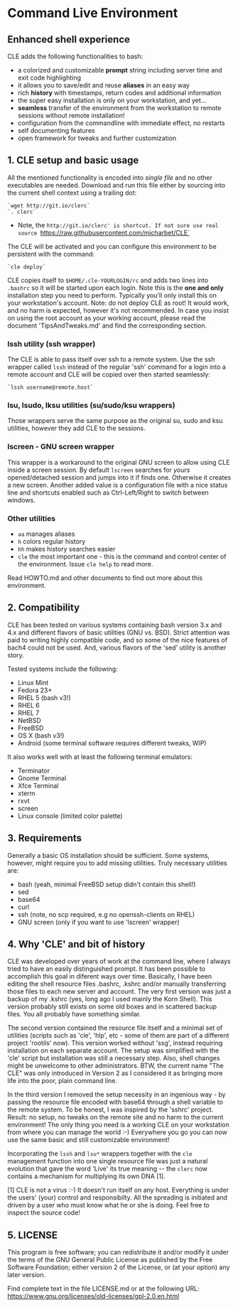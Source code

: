 
#   Command Live Environment

##   Enhanced shell experience

CLE adds the following functionalities to bash:
 - a colorized and customizable **prompt** string including server time and exit
   code highlighting
 - it allows you to save/edit and reuse **aliases** in an easy way
 - rich **history** with timestamps, return codes and additional information
 - the super easy installation is only on your workstation, and yet...
 - **seamless** transfer of the environment from the workstation to remote
   sessions without remote installation!
 - configuration from the commandline with immediate effect, no restarts
 - self documenting features
 - open framework for tweaks and further customization
 


## 1. CLE setup and basic usage

All the mentioned functionality is encoded into _single file_ and no other
executables are needed. Download and run this file either by sourcing into
the current shell context using a trailing dot:

    `wget http://git.io/clerc`
    `. clerc`

* Note, the `http://git.io/clerc' is shortcut. If not sure use real source
  `https://raw.githubusercontent.com/micharbet/CLE`

The CLE will be activated and you can configure this environment to be
persistent with the command:

    `cle deploy`

CLE copies itself to `$HOME/.cle-YOURLOGIN/rc` and adds two lines into `.bashrc`
so it will be started upon each login. Note this is the **one and only**
installation step you need to perform. Typically you'll only install this on
your workstation's account. Note: do not deploy CLE as root! It would work,
and no harm is expected, however it's not recommended. In case you insist on
using the root account as your working account, please read the document
'TipsAndTweaks.md' and find the corresponding section.


### lssh utility (ssh wrapper)

The CLE is able to pass itself over ssh to a remote system. Use the ssh wrapper
called `lssh` instead of the regular 'ssh' command for a login into a remote
account and CLE will be copied over then started seamlessly:

    `lssh username@remote.host`


### lsu, lsudo, lksu utilities (su/sudo/ksu wrappers)

Those wrappers serve the same purpose as the original su, sudo and ksu utilities,
however they add CLE to the sessions.


### lscreen - GNU screen wrapper

This wrapper is a workaround to the original GNU screen to allow using CLE
inside a screen session. By default `lscreen` searches for _yours_ opened/detached
session and jumps into it if finds one. Otherwise it creates a new screen.
Another added value is a configuration file with a nice status line and
shortcuts enabled such as Ctrl-Left/Right to switch between windows.


### Other utilities
- `aa`  manages aliases
- `h`   colors regular history
- `hh`  makes history searches easier
- `cle` the most important one - this is the command and control center
      of the environment. Issue `cle help` to read more.

Read HOWTO.md and other documents to find out more about this environment.


## 2. Compatibility

CLE has been tested on various systems containing bash version 3.x and 4.x
and different flavors of basic utilities (GNU vs. BSD). Strict attention was
paid to writing highly compatible code, and so some of the nice features of
bach4 could not be used. And, various flavors of the 'sed' utility is another
story.

Tested systems include the following:
- Linux Mint
- Fedora 23+
- RHEL 5 (bash v3!)
- RHEL 6
- RHEL 7
- NetBSD
- FreeBSD
- OS X (bash v3!)
- Android (some terminal software requires different tweaks, WIP) 

It also works well with at least the following terminal emulators:
- Terminator
- Gnome Terminal
- Xfce Terminal
- xterm
- rxvt
- screen
- Linux console (limited color palette)



## 3. Requirements

Generally a basic OS installation should be sufficient. Some systems, however,
might require you to add missing utilities. Truly necessary utilities are:
- bash (yeah, minimal FreeBSD setup didn't contain this shell!)
- sed
- base64
- curl
- ssh (note, no scp required, e.g no openssh-clients on RHEL)
- GNU screen (only if you want to use 'lscreen' wrapper)



## 4. Why 'CLE' and bit of history

 CLE was developed over years of work at the command line, where I always tried
to have an easily distinguished prompt. It has been possible to accomplish this
goal in diferent ways over time. Basically, I have been editing the shell
resource files .bashrc, .kshrc and/or manually transferring those files to each
new server and account. The very first version was just a backup of my .kshrc
(yes, long ago I used mainly the Korn Shell). This version probably still exists
on some old boxes and in scattered backup files. You all probably have something
similar.

 The second version contained the resource file itself and a minimal set of
utilities (scripts such as 'cle', 'hlp', etc - some of them are part of
a different project 'rootils' now). This version worked without 'ssg', instead
requiring installation on each separate account. The setup was simplified with
the 'cle' script but installation was still a necessary step. Also, shell
changes might be unwelcome to other administrators. BTW, the current name
"The CLE" was only introduced in Version 2 as I considered it as bringing more
life into the poor, plain command line.

 In the third version I removed the setup necessity in an ingenious way - by
passing the resource file encoded with base64 through a shell variable to the
remote system. To be honest, I was inspired by the 'sshrc' project. Result: no
setup, no tweaks on the remote site and no harm to the current environment!
The only thing you need is a working CLE on your workstation from where you
can manage the world :-) Everywhere you go you can now use the same basic and
still customizable environment!

Incorporating the `lssh` and `lsu*` wrappers together with the `cle` management
function into one single resource file was just a natural evolution that gave
the word 'Live' its true meaning -- the `clerc` now contains a mechanism for
multiplying its own DNA [1].

[1] CLE is not a virus :-) It doesn't run itself on any host. Everything is
under the users' (your) control and responsibilty. All the spreading is initiated
and driven by a user who must know what he or she is doing. Feel free to inspect
the source code!



## 5. LICENSE
 This program is free software; you can redistribute it and/or
 modify it under the terms of the GNU General Public License
 as published by the Free Software Foundation; either version 2
 of the License, or (at your option) any later version.

 Find complete text in the file LICENSE.md or at the following URL:
 https://www.gnu.org/licenses/old-licenses/gpl-2.0.en.html

